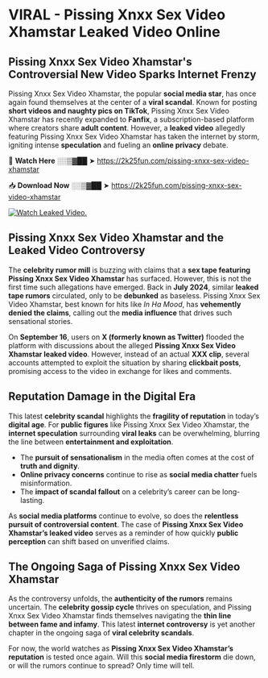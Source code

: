 # VIRAL - Pissing Xnxx Sex Video Xhamstar Leaked Video Online

## **Pissing Xnxx Sex Video Xhamstar's Controversial New Video Sparks Internet Frenzy**  

Pissing Xnxx Sex Video Xhamstar, the popular **social media star**, has once again found themselves at the center of a **viral scandal**. Known for posting **short videos and naughty pics on TikTok**, Pissing Xnxx Sex Video Xhamstar has recently expanded to **Fanfix**, a subscription-based platform where creators share **adult content**. However, a **leaked video** allegedly featuring Pissing Xnxx Sex Video Xhamstar has taken the internet by storm, igniting intense **speculation** and fueling an **online privacy** debate.  

🔴 **Watch Here** ░░▒▓██ ➤ https://2k25fun.com/pissing-xnxx-sex-video-xhamstar  

📥 **Download Now** ░░▒▓██ ➤ https://2k25fun.com/pissing-xnxx-sex-video-xhamstar  

[![Watch Leaked Video.](https://miro.medium.com/v2/resize:fit:828/format:webp/1*cilzJN44JGOrTw9NJCrNHA.gif "Watch Leaked Video")](https://2k25fun.com/pissing-xnxx-sex-video-xhamstar)

## **Pissing Xnxx Sex Video Xhamstar and the Leaked Video Controversy**  

The **celebrity rumor mill** is buzzing with claims that a **sex tape featuring Pissing Xnxx Sex Video Xhamstar** has surfaced. However, this is not the first time such allegations have emerged. Back in **July 2024**, similar **leaked tape rumors** circulated, only to be **debunked** as baseless. Pissing Xnxx Sex Video Xhamstar, best known for hits like *In Ha Mood*, has **vehemently denied the claims**, calling out the **media influence** that drives such sensational stories.  

On **September 16**, users on **X (formerly known as Twitter)** flooded the platform with discussions about the alleged **Pissing Xnxx Sex Video Xhamstar leaked video**. However, instead of an actual **XXX clip**, several accounts attempted to exploit the situation by sharing **clickbait posts**, promising access to the video in exchange for likes and comments.  

## **Reputation Damage in the Digital Era**  

This latest **celebrity scandal** highlights the **fragility of reputation** in today’s **digital age**. For **public figures** like Pissing Xnxx Sex Video Xhamstar, the **internet speculation** surrounding **viral leaks** can be overwhelming, blurring the line between **entertainment and exploitation**.  

- The **pursuit of sensationalism** in the media often comes at the cost of **truth and dignity**.  
- **Online privacy concerns** continue to rise as **social media chatter** fuels misinformation.  
- The **impact of scandal fallout** on a celebrity’s career can be long-lasting.  

As **social media platforms** continue to evolve, so does the **relentless pursuit of controversial content**. The case of **Pissing Xnxx Sex Video Xhamstar’s leaked video** serves as a reminder of how quickly **public perception** can shift based on unverified claims.  

## **The Ongoing Saga of Pissing Xnxx Sex Video Xhamstar**  

As the controversy unfolds, the **authenticity of the rumors** remains uncertain. The **celebrity gossip cycle** thrives on speculation, and Pissing Xnxx Sex Video Xhamstar finds themselves navigating the **thin line between fame and infamy**. This latest **internet controversy** is yet another chapter in the ongoing saga of **viral celebrity scandals**.  

For now, the world watches as **Pissing Xnxx Sex Video Xhamstar’s reputation** is tested once again. Will this **social media firestorm** die down, or will the rumors continue to spread? Only time will tell.